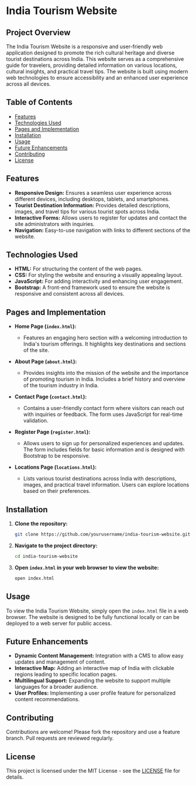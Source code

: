 # India Tourism Website

## Project Overview
The India Tourism Website is a responsive and user-friendly web application designed to promote the rich cultural heritage and diverse tourist destinations across India. This website serves as a comprehensive guide for travelers, providing detailed information on various locations, cultural insights, and practical travel tips. The website is built using modern web technologies to ensure accessibility and an enhanced user experience across all devices.

## Table of Contents
- [Features](#features)
- [Technologies Used](#technologies-used)
- [Pages and Implementation](#pages-and-implementation)
- [Installation](#installation)
- [Usage](#usage)
- [Future Enhancements](#future-enhancements)
- [Contributing](#contributing)
- [License](#license)

## Features
- **Responsive Design:** Ensures a seamless user experience across different devices, including desktops, tablets, and smartphones.
- **Tourist Destination Information:** Provides detailed descriptions, images, and travel tips for various tourist spots across India.
- **Interactive Forms:** Allows users to register for updates and contact the site administrators with inquiries.
- **Navigation:** Easy-to-use navigation with links to different sections of the website.

## Technologies Used
- **HTML:** For structuring the content of the web pages.
- **CSS:** For styling the website and ensuring a visually appealing layout.
- **JavaScript:** For adding interactivity and enhancing user engagement.
- **Bootstrap:** A front-end framework used to ensure the website is responsive and consistent across all devices.

## Pages and Implementation

- **Home Page (`index.html`):**
  - Features an engaging hero section with a welcoming introduction to India's tourism offerings. It highlights key destinations and sections of the site.

- **About Page (`about.html`):**
  - Provides insights into the mission of the website and the importance of promoting tourism in India. Includes a brief history and overview of the tourism industry in India.

- **Contact Page (`contact.html`):**
  - Contains a user-friendly contact form where visitors can reach out with inquiries or feedback. The form uses JavaScript for real-time validation.

- **Register Page (`register.html`):**
  - Allows users to sign up for personalized experiences and updates. The form includes fields for basic information and is designed with Bootstrap to be responsive.

- **Locations Page (`locations.html`):**
  - Lists various tourist destinations across India with descriptions, images, and practical travel information. Users can explore locations based on their preferences.

## Installation

1. **Clone the repository:**
   ```bash
   git clone https://github.com/yourusername/india-tourism-website.git
   ```
2. **Navigate to the project directory:**
   ```bash
   cd india-tourism-website
   ```

3. **Open `index.html` in your web browser to view the website:**
   ```bash
   open index.html
   ```

## Usage
To view the India Tourism Website, simply open the `index.html` file in a web browser. The website is designed to be fully functional locally or can be deployed to a web server for public access.

## Future Enhancements
- **Dynamic Content Management:** Integration with a CMS to allow easy updates and management of content.
- **Interactive Map:** Adding an interactive map of India with clickable regions leading to specific location pages.
- **Multilingual Support:** Expanding the website to support multiple languages for a broader audience.
- **User Profiles:** Implementing a user profile feature for personalized content recommendations.

## Contributing
Contributions are welcome! Please fork the repository and use a feature branch. Pull requests are reviewed regularly.

## License
This project is licensed under the MIT License - see the [LICENSE](LICENSE) file for details.
